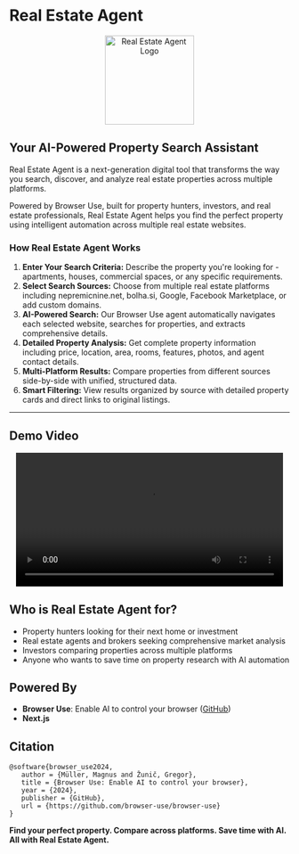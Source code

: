 # Real Estate Agent

<p align="center">
  <img src="./public/hs.jpg" alt="Real Estate Agent Logo" width="160" />
</p>

## Your AI-Powered Property Search Assistant

Real Estate Agent is a next-generation digital tool that transforms the way you search, discover, and analyze real estate properties across multiple platforms.

Powered by Browser Use, built for property hunters, investors, and real estate professionals, Real Estate Agent helps you find the perfect property using intelligent automation across multiple real estate websites.

### How Real Estate Agent Works

1. **Enter Your Search Criteria:** Describe the property you're looking for - apartments, houses, commercial spaces, or any specific requirements.
2. **Select Search Sources:** Choose from multiple real estate platforms including nepremicnine.net, bolha.si, Google, Facebook Marketplace, or add custom domains.
3. **AI-Powered Search:** Our Browser Use agent automatically navigates each selected website, searches for properties, and extracts comprehensive details.
4. **Detailed Property Analysis:** Get complete property information including price, location, area, rooms, features, photos, and agent contact details.
5. **Multi-Platform Results:** Compare properties from different sources side-by-side with unified, structured data.
6. **Smart Filtering:** View results organized by source with detailed property cards and direct links to original listings.

---
## Demo Video

<p align="center">
  <video width="480" controls>
    <source src="./public/demo_video.mp4" type="video/mp4">
    Your browser does not support the video tag.
  </video>
</p>

## Who is Real Estate Agent for?
- Property hunters looking for their next home or investment
- Real estate agents and brokers seeking comprehensive market analysis
- Investors comparing properties across multiple platforms
- Anyone who wants to save time on property research with AI automation

## Powered By
- **Browser Use**: Enable AI to control your browser ([GitHub](https://github.com/browser-use/browser-use))
- **Next.js**

## Citation
```
@software{browser_use2024,
   author = {Müller, Magnus and Žunič, Gregor},
   title = {Browser Use: Enable AI to control your browser},
   year = {2024},
   publisher = {GitHub},
   url = {https://github.com/browser-use/browser-use}
}
```

**Find your perfect property. Compare across platforms. Save time with AI. All with Real Estate Agent.**